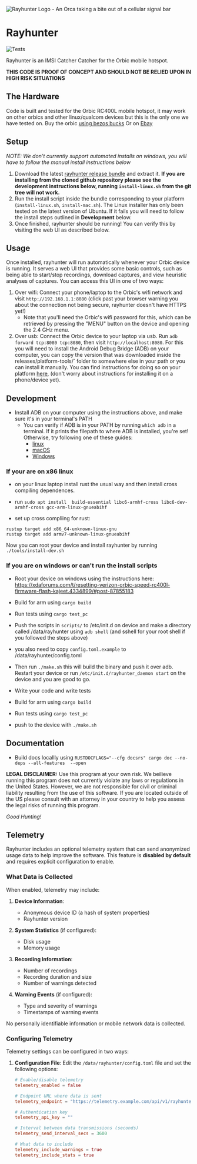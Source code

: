![Rayhunter Logo - An Orca taking a bite out of a cellular signal bar](https://www.eff.org/files/styles/media_browser_preview/public/banner_library/rayhunter-banner.png)
# Rayhunter

![Tests](https://github.com/EFForg/rayhunter/actions/workflows/check-and-test.yml/badge.svg)

Rayhunter is an IMSI Catcher Catcher for the Orbic mobile hotspot.

**THIS CODE IS PROOF OF CONCEPT AND SHOULD NOT BE RELIED UPON IN HIGH RISK SITUATIONS**


## The Hardware 

Code is built and tested for the Orbic RC400L mobile hotspot, it may work on other orbics and other
linux/qualcom devices but this is the only one we have tested on. 
Buy the orbic [using bezos bucks](https://www.amazon.com/Orbic-Verizon-Hotspot-Connect-Enabled/dp/B08N3CHC4Y)
Or on [Ebay](https://www.ebay.com/sch/i.html?_nkw=orbic+rc400l)

## Setup

*NOTE: We don't currently support automated installs on windows, you will have to follow the manual install instructions below*

1. Download the latest [rayhunter release bundle](https://github.com/EFForg/rayhunter/releases) and extract it.
**If you are installing from the cloned github repository please see the development instructions below, running `install-linux.sh` from the git tree will not work.**
2. Run the install script inside the bundle corresponding to your platform (`install-linux.sh`, `install-mac.sh`). The Linux installer has only been tested on the latest version of Ubuntu. If it fails you will need to follow the install steps outlined in **Development** below. 
3. Once finished, rayhunter should be running! You can verify this by visiting the web UI as described below.


## Usage

Once installed, rayhunter will run automatically whenever your Orbic device is running. It serves a web UI that provides some basic controls, such as being able to start/stop recordings, download captures, and view heuristic analyses of captures. You can access this UI in one of two ways:

1. Over wifi: Connect your phone/laptop to the Orbic's wifi network and visit `http://192.168.1.1:8080` (click past your browser warning you about the connection not being secure, rayhunter doesn't have HTTPS yet!)
    * Note that you'll need the Orbic's wifi password for this, which can be retrieved by pressing the "MENU" button on the device and opening the 2.4 GHz menu.
2. Over usb: Connect the Orbic device to your laptop via usb. Run `adb forward tcp:8080 tcp:8080`, then visit `http://localhost:8080`. For this you will need to install the Android Debug Bridge (ADB) on your computer, you can copy the version that was downloaded inside the releases/platform-tools/` folder to somewhere else in your path or you can install it manually.  You can find instructions for doing so on your platform [here](https://www.xda-developers.com/install-adb-windows-macos-linux/#how-to-set-up-adb-on-your-computer), (don't worry about instructions for installing it on a phone/device yet).

## Development
* Install ADB on your computer using the instructions above, and make sure it's in your terminal's PATH
  * You can verify if ADB is in your PATH by running `which adb` in a terminal. If it prints the filepath to where ADB is installed, you're set! Otherwise, try following one of these guides:
    * [linux](https://askubuntu.com/questions/652936/adding-android-sdk-platform-tools-to-path-downloaded-from-umake)
    * [macOS](https://www.repeato.app/setting-up-adb-on-macos-a-step-by-step-guide/)
    * [Windows](https://medium.com/@yadav-ajay/a-step-by-step-guide-to-setting-up-adb-path-on-windows-0b833faebf18)

### If your are on x86 linux
* on your linux laptop install rust the usual way and then install cross compiling dependences.
* run `sudo apt install  build-essential libc6-armhf-cross libc6-dev-armhf-cross gcc-arm-linux-gnueabihf`

* set up cross compliing for rust:
```
rustup target add x86_64-unknown-linux-gnu
rustup target add armv7-unknown-linux-gnueabihf
```

Now you can root your device and install rayhunter by running `./tools/install-dev.sh`

### If you are on windows or can't run the install scripts
* Root your device on windows using the instructions here: https://xdaforums.com/t/resetting-verizon-orbic-speed-rc400l-firmware-flash-kajeet.4334899/#post-87855183

* Build for arm using `cargo build`

* Run tests using `cargo test_pc`

* Push the scripts in `scripts/` to /etc/init.d  on device and make a directory called /data/rayhunter using `adb shell` (and sshell for your root shell if you followed the steps above)

* you also need to copy `config.toml.example` to /data/rayhunter/config.toml

* Then run `./make.sh` this will build the binary and push it over adb. Restart your device or run `/etc/init.d/rayhunter_daemon start` on the device and you are good to go.

* Write your code and write tests

* Build for arm using `cargo build`

* Run tests using `cargo test_pc`

* push to the device with `./make.sh`

## Documentation
* Build docs locallly using `RUSTDOCFLAGS="--cfg docsrs" cargo doc --no-deps --all-features  --open`

**LEGAL DISCLAIMER:** Use this program at your own risk. We beilieve running this program does not currently violate any laws or regulations in the United States. However, we are not responsible for civil or criminal liability resulting from the use of this software. If you are located outside of the US please consult with an attorney in your country to help you assess the legal risks of running this program.

*Good Hunting!*

## Telemetry

Rayhunter includes an optional telemetry system that can send anonymized usage data to help improve the software. This feature is **disabled by default** and requires explicit configuration to enable.

### What Data is Collected

When enabled, telemetry may include:

1. **Device Information**:
   - Anonymous device ID (a hash of system properties)
   - Rayhunter version

2. **System Statistics** (if configured):
   - Disk usage
   - Memory usage

3. **Recording Information**:
   - Number of recordings
   - Recording duration and size
   - Number of warnings detected

4. **Warning Events** (if configured):
   - Type and severity of warnings
   - Timestamps of warning events

No personally identifiable information or mobile network data is collected.

### Configuring Telemetry

Telemetry settings can be configured in two ways:

1. **Configuration File**:
   Edit the `/data/rayhunter/config.toml` file and set the following options:
   
   ```toml
   # Enable/disable telemetry
   telemetry_enabled = false
   
   # Endpoint URL where data is sent
   telemetry_endpoint = "https://telemetry.example.com/api/v1/rayhunter"
   
   # Authentication key
   telemetry_api_key = ""
   
   # Interval between data transmissions (seconds)
   telemetry_send_interval_secs = 3600
   
   # What data to include
   telemetry_include_warnings = true
   telemetry_include_stats = true